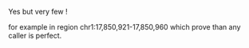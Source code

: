 Yes but very few !


for example in region chr1:17,850,921-17,850,960 which prove than any caller is perfect. 

 